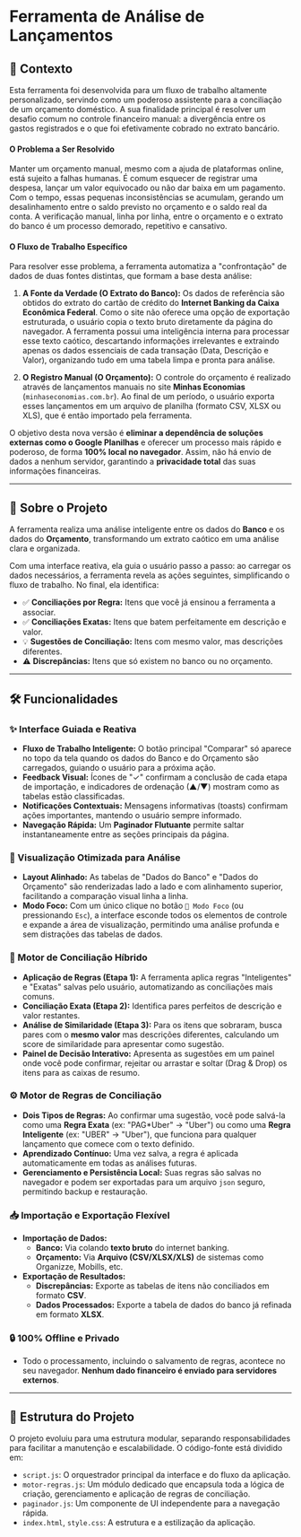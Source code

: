 # Ferramenta de Análise de Lançamentos

## 📖 Contexto
Esta ferramenta foi desenvolvida para um fluxo de trabalho altamente personalizado, servindo como um poderoso assistente para a conciliação de um orçamento doméstico. A sua finalidade principal é resolver um desafio comum no controle financeiro manual: a divergência entre os gastos registrados e o que foi efetivamente cobrado no extrato bancário.

#### O Problema a Ser Resolvido
Manter um orçamento manual, mesmo com a ajuda de plataformas online, está sujeito a falhas humanas. É comum esquecer de registrar uma despesa, lançar um valor equivocado ou não dar baixa em um pagamento. Com o tempo, essas pequenas inconsistências se acumulam, gerando um desalinhamento entre o saldo previsto no orçamento e o saldo real da conta. A verificação manual, linha por linha, entre o orçamento e o extrato do banco é um processo demorado, repetitivo e cansativo.

#### O Fluxo de Trabalho Específico
Para resolver esse problema, a ferramenta automatiza a "confrontação" de dados de duas fontes distintas, que formam a base desta análise:

1.  **A Fonte da Verdade (O Extrato do Banco):** Os dados de referência são obtidos do extrato do cartão de crédito do **Internet Banking da Caixa Econômica Federal**. Como o site não oferece uma opção de exportação estruturada, o usuário copia o texto bruto diretamente da página do navegador. A ferramenta possui uma inteligência interna para processar esse texto caótico, descartando informações irrelevantes e extraindo apenas os dados essenciais de cada transação (Data, Descrição e Valor), organizando tudo em uma tabela limpa e pronta para análise.

2.  **O Registro Manual (O Orçamento):** O controle do orçamento é realizado através de lançamentos manuais no site **Minhas Economias** (`minhaseconomias.com.br`). Ao final de um período, o usuário exporta esses lançamentos em um arquivo de planilha (formato CSV, XLSX ou XLS), que é então importado pela ferramenta.

O objetivo desta nova versão é **eliminar a dependência de soluções externas como o Google Planilhas** e oferecer um processo mais rápido e poderoso, de forma **100% local no navegador**. Assim, não há envio de dados a nenhum servidor, garantindo a **privacidade total** das suas informações financeiras.

---

## 📌 Sobre o Projeto
A ferramenta realiza uma análise inteligente entre os dados do **Banco** e os dados do **Orçamento**, transformando um extrato caótico em uma análise clara e organizada.

Com uma interface reativa, ela guia o usuário passo a passo: ao carregar os dados necessários, a ferramenta revela as ações seguintes, simplificando o fluxo de trabalho. No final, ela identifica:
- ✅ **Conciliações por Regra:** Itens que você já ensinou a ferramenta a associar.
- ✅ **Conciliações Exatas:** Itens que batem perfeitamente em descrição e valor.
- 💡 **Sugestões de Conciliação:** Itens com mesmo valor, mas descrições diferentes.
- ⚠️ **Discrepâncias:** Itens que só existem no banco ou no orçamento.

---

## 🛠 Funcionalidades

### ✨ Interface Guiada e Reativa
- **Fluxo de Trabalho Inteligente:** O botão principal "Comparar" só aparece no topo da tela quando os dados do Banco e do Orçamento são carregados, guiando o usuário para a próxima ação.
- **Feedback Visual:** Ícones de "✓" confirmam a conclusão de cada etapa de importação, e indicadores de ordenação (▲/▼) mostram como as tabelas estão classificadas.
- **Notificações Contextuais:** Mensagens informativas (toasts) confirmam ações importantes, mantendo o usuário sempre informado.
- **Navegação Rápida:** Um **Paginador Flutuante** permite saltar instantaneamente entre as seções principais da página.

### 🎯 Visualização Otimizada para Análise
- **Layout Alinhado:** As tabelas de "Dados do Banco" e "Dados do Orçamento" são renderizadas lado a lado e com alinhamento superior, facilitando a comparação visual linha a linha.
- **Modo Foco:** Com um único clique no botão `🎯 Modo Foco` (ou pressionando `Esc`), a interface esconde todos os elementos de controle e expande a área de visualização, permitindo uma análise profunda e sem distrações das tabelas de dados.

### 🧠 Motor de Conciliação Híbrido
- **Aplicação de Regras (Etapa 1):** A ferramenta aplica regras "Inteligentes" e "Exatas" salvas pelo usuário, automatizando as conciliações mais comuns.
- **Conciliação Exata (Etapa 2):** Identifica pares perfeitos de descrição e valor restantes.
- **Análise de Similaridade (Etapa 3):** Para os itens que sobraram, busca pares com o **mesmo valor** mas descrições diferentes, calculando um score de similaridade para apresentar como sugestão.
- **Painel de Decisão Interativo:** Apresenta as sugestões em um painel onde você pode confirmar, rejeitar ou arrastar e soltar (Drag & Drop) os itens para as caixas de resumo.

### ⚙️ Motor de Regras de Conciliação
- **Dois Tipos de Regras:** Ao confirmar uma sugestão, você pode salvá-la como uma **Regra Exata** (ex: "PAG*Uber" → "Uber") ou como uma **Regra Inteligente** (ex: "UBER" → "Uber"), que funciona para qualquer lançamento que comece com o texto definido.
- **Aprendizado Contínuo:** Uma vez salva, a regra é aplicada automaticamente em todas as análises futuras.
- **Gerenciamento e Persistência Local:** Suas regras são salvas no navegador e podem ser exportadas para um arquivo `json` seguro, permitindo backup e restauração.

### 📥 Importação e Exportação Flexível
- **Importação de Dados:**
  - **Banco:** Via colando **texto bruto** do internet banking.
  - **Orçamento:** Via **Arquivo (CSV/XLSX/XLS)** de sistemas como Organizze, Mobills, etc.
- **Exportação de Resultados:**
  - **Discrepâncias:** Exporte as tabelas de itens não conciliados em formato **CSV**.
  - **Dados Processados:** Exporte a tabela de dados do banco já refinada em formato **XLSX**.

### 🔒 100% Offline e Privado
- Todo o processamento, incluindo o salvamento de regras, acontece no seu navegador. **Nenhum dado financeiro é enviado para servidores externos**.

---

## 📂 Estrutura do Projeto
O projeto evoluiu para uma estrutura modular, separando responsabilidades para facilitar a manutenção e escalabilidade. O código-fonte está dividido em:
- `script.js`: O orquestrador principal da interface e do fluxo da aplicação.
- `motor-regras.js`: Um módulo dedicado que encapsula toda a lógica de criação, gerenciamento e aplicação de regras de conciliação.
- `paginador.js`: Um componente de UI independente para a navegação rápida.
- `index.html`, `style.css`: A estrutura e a estilização da aplicação.
